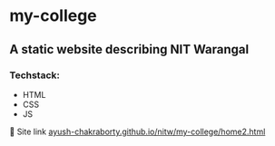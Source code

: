 # my-college

## A static website describing NIT Warangal


### Techstack:
- HTML
- CSS
- JS

🔗 Site link [ayush-chakraborty.github.io/nitw/my-college/home2.html](https://ayush-chakraborty.github.io/nitw/my-college/home2.html)
